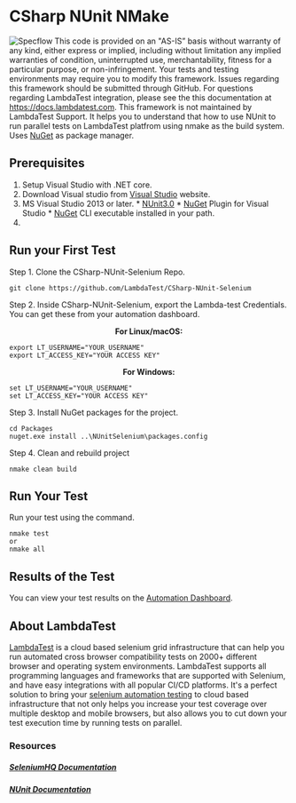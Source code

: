 # CSharp NUnit NMake
![Specflow](https://opengraph.githubassets.com/1f2ceb37da0b837d247679d6ee9dfb1f7018416e5b5e6ce9bc8d96a49e1ae283/LambdaTest/CSharp-NUnit-Selenium)
This code is provided on an "AS-IS” basis without warranty of any kind, 
either express or implied, including without limitation any implied warranties of condition, 
uninterrupted use, merchantability, fitness for a particular purpose, or non-infringement.
Your tests and testing environments may require you to modify this framework. 
Issues regarding this framework should be submitted through GitHub.
For questions regarding LambdaTest integration, please see the this documentation at https://docs.lambdatest.com. 
This framework is not maintained by LambdaTest Support.
It helps you to understand that how to use NUnit to run parallel tests on LambdaTest platfrom 
using nmake as the build system. Uses [NuGet](http://docs.nuget.org/) as package manager.

## Prerequisites
1. Setup Visual Studio with .NET core. 
2. Download Visual studio from [Visual Studio](https://visualstudio.microsoft.com/downloads/) website. 
3. MS Visual Studio 2013 or later.
        * [NUnit3.0](https://www.nunit.org/)
        * [NuGet](https://dist.nuget.org/index.html) Plugin for Visual Studio
        * [NuGet](https://dist.nuget.org/index.html) CLI executable installed in your path.
4. 

## Run your First Test
Step 1. Clone the CSharp-NUnit-Selenium Repo.
```
git clone https://github.com/LambdaTest/CSharp-NUnit-Selenium
```

Step 2. Inside CSharp-NUnit-Selenium, export the Lambda-test Credentials. You can get these from your automation dashboard.

<p align="center">
   <b>For Linux/macOS:</b>
   
```
export LT_USERNAME="YOUR_USERNAME"
export LT_ACCESS_KEY="YOUR ACCESS KEY"
```

<p align="center">
   <b>For Windows:</b>
       
```
set LT_USERNAME="YOUR_USERNAME"
set LT_ACCESS_KEY="YOUR ACCESS KEY"
```

Step 3. Install NuGet packages for the project.
```
cd Packages
nuget.exe install ..\NUnitSelenium\packages.config
```
       
Step 4. Clean and rebuild project
```
nmake clean build
```

## Run Your Test
Run your test using the command.
```
nmake test
or
nmake all
``` 

## Results of the Test
You can view your test results on the [Automation Dashboard](https://automation.lambdatest.com/).

## About LambdaTest

[LambdaTest](https://www.lambdatest.com/) is a cloud based selenium grid infrastructure that can help you run automated cross browser compatibility tests on 2000+ different browser and operating system environments. LambdaTest supports all programming languages and frameworks that are supported with Selenium, and have easy integrations with all popular CI/CD platforms. It's a perfect solution to bring your [selenium automation testing](https://www.lambdatest.com/selenium-automation) to cloud based infrastructure that not only helps you increase your test coverage over multiple desktop and mobile browsers, but also allows you to cut down your test execution time by running tests on parallel.

### Resources

##### [SeleniumHQ Documentation](http://www.seleniumhq.org/docs/)

##### [NUnit Documentation](https://github.com/nunit/nunit/wiki)

